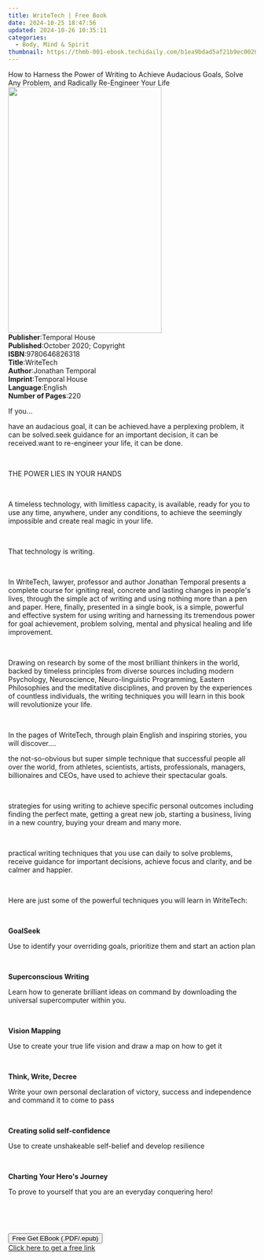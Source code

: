 ```yaml
---
title: WriteTech | Free Book
date: 2024-10-25 18:47:56
updated: 2024-10-26 10:35:11
categories:
  - Body, Mind & Spirit
thumbnail: https://thmb-001-ebook.techidaily.com/b1ea9bdad5af21b9ec002088fdd8f2f7578ea5577a1b2726cc073277632ca80f.jpg
---
```

<main id="book-container">
  <div class="flex flex-col">
    <div class="book-brief flex-1 py-6 px-4 sm:p-6 md:py-10 md:px-8">
      <!-- brief-->
      <div class="book-brief-main">
        How to Harness the Power of Writing to Achieve Audacious Goals, Solve
        Any Problem, and Radically Re-Engineer Your Life
      </div>
    </div>
    <div
      class="book-meta-info flex-1 grid gap-4 col-start-1 col-end-3 row-start-1 sm:mb-6 sm:grid-cols-4 lg:gap-6 lg:col-start-2 lg:row-end-6 lg:row-span-6 lg:mb-0"
    >
      <div
        class="book-meta-info-left place-content-center mt-4 p-4 text-sm leading-6 col-start-2 col-span-2 dark:text-slate-400"
      >
        <img
          class="w-full h-500 object-cover rounded-lg sm:h-255 sm:col-span-2 lg:col-span-full"
          src="https://img-001-ebook.techidaily.com/0297b52cd1ed7602639842395de0f0cf5dd508c71d77e552fbcd956b3196dc0f.jpg"
          alt=""
          width="312"
          height="500"
        />
      </div>
      <div
        class="book-meta-info-right mt-2 col-start-1 row-start-2 col-span-3 self-center"
      >
        <!-- meta data  -->
        <div class="flex flex-col px-4 md:px-8">
          <div class="flex-1">
            <strong>Publisher</strong>:<span class="px-2">Temporal House</span>
          </div>
          <div class="flex-1">
            <strong>Published</strong>:<span class="px-2"
              >October 2020; Copyright</span
            >
          </div>
          <div class="flex-1">
            <strong>ISBN</strong>:<span class="px-2">9780646826318</span>
          </div>
          <div class="flex-1">
            <strong>Title</strong>:<span class="px-2">WriteTech</span>
          </div>
          <div class="flex-1">
            <strong>Author</strong>:<span class="px-2">Jonathan Temporal</span>
          </div>
          <div class="flex-1">
            <strong>Imprint</strong>:<span class="px-2">Temporal House</span>
          </div>
          <div class="flex-1">
            <strong>Language</strong>:<span class="px-2">English</span>
          </div>
          <div class="flex-1">
            <strong>Number of Pages</strong>:<span class="px-2">220</span>
          </div>
        </div>
      </div>
    </div>
    <div class="book-description flex-1 py-6 px-4 sm:p-6 md:py-10 md:px-8">
      <div class="book-description-main">
        <div accordion-content="" id="description">
          <p>If you...</p>
          have an audacious goal, it can be achieved.have a perplexing problem,
          it can be solved.seek guidance for an important decision, it can be
          received.want to re-engineer your life, it can be done.
          <p><br /></p>
          <p>THE POWER LIES IN YOUR HANDS</p>
          <p><br /></p>
          <p>
            A timeless technology, with limitless capacity, is available, ready
            for you to use any time, anywhere, under any conditions, to achieve
            the seemingly impossible and create real magic in your life.
          </p>
          <p><br /></p>
          <p>That technology is writing.&nbsp;</p>
          <p><br /></p>
          <p>
            In WriteTech, lawyer, professor and author Jonathan Temporal
            presents a complete course for igniting real, concrete and lasting
            changes in people's lives, through the simple act of writing and
            using nothing more than a pen and paper. Here, finally, presented in
            a single book, is a simple, powerful and effective system for using
            writing and harnessing its tremendous power for goal achievement,
            problem solving, mental and physical healing and life improvement.
          </p>
          <p><br /></p>
          <p>
            Drawing on research by some of the most brilliant thinkers in the
            world, backed by timeless principles from diverse sources including
            modern Psychology, Neuroscience, Neuro-linguistic Programming,
            Eastern Philosophies and the meditative disciplines, and proven by
            the experiences of countless individuals, the writing techniques you
            will learn in this book will revolutionize your life.
          </p>
          <p><br /></p>
          <p>
            In the pages of WriteTech, through plain English and inspiring
            stories, you will discover....
          </p>
          the not-so-obvious but super simple technique that successful people
          all over the world, from athletes, scientists, artists, professionals,
          managers, billionaires and CEOs, have used to achieve their
          spectacular goals.
          <p><br /></p>
          strategies for using writing to achieve specific personal outcomes
          including finding the perfect mate, getting a great new job, starting
          a business, living in a new country, buying your dream and many more.
          <p><br /></p>
          practical writing techniques that you use can daily to solve problems,
          receive guidance for important decisions, achieve focus and clarity,
          and be calmer and happier.
          <p><br /></p>
          <p>
            Here are just some of the powerful techniques you will learn in
            WriteTech:
          </p>
          <p><br /></p>
          <p><strong>GoalSeek</strong></p>
          <p>
            Use to identify your overriding goals, prioritize them and start an
            action plan
          </p>
          <p><br /></p>
          <p><strong>Superconscious Writing </strong></p>
          <p>
            Learn how to generate brilliant ideas on command by downloading the
            universal supercomputer within you.
          </p>
          <p><br /></p>
          <p><strong>Vision Mapping</strong></p>
          <p>
            Use to create your true life vision and draw a map on how to get it
          </p>
          <p><br /></p>
          <p><strong>Think, Write, Decree</strong></p>
          <p>
            Write your own personal declaration of victory, success and
            independence and command it to come to pass
          </p>
          <p><br /></p>
          <p><strong>Creating solid self-confidence</strong></p>
          <p>Use to create unshakeable self-belief and develop resilience</p>
          <p><br /></p>
          <p><strong>Charting Your Hero's Journey</strong></p>
          <p>To prove to yourself that you are an everyday conquering hero!</p>
          <p><br /></p>
          <p><br /></p>
        </div>
        <div class="accordion-fader"></div>
      </div>
    </div>
    <div class="book-excerpts flex-1 py-6 px-4 sm:p-6 md:py-10 md:px-8"></div>
    <div
      class="book-about-author flex-1 py-6 px-4 sm:p-6 md:py-10 md:px-8"
    ></div>
    <div class="book-free-get flex-1 py-6 px-4 sm:p-6 md:py-10 md:px-8">
      <button
        id="btn-free-get"
        class="bg-blue-500 hover:bg-blue-700 text-white font-bold py-2 px-4 rounded"
      >
        Free Get EBook (.PDF/.epub)
      </button>
      <div id="countdown-display" class="px-2 text-lg mt-2"></div>
      <a
        id="free-link"
        class="hidden bg-blue-500 hover:bg-blue-700 text-white font-bold py-2 px-4 rounded"
        href="https://www.ebooks.com/en-us/book/210184026/writetech/jonathan-temporal/"
        target="_blank"
        >Click here to get a free link</a
      >
    </div>
    <script>
      let countdownTime = 0;
      let countdownInterval = null;
      document
        .getElementById('btn-free-get')
        .addEventListener('click', startCountdown);
      function startCountdown() {
        countdownTime = new Date().getTime() + 60000 * 3;
        countdownInterval = setInterval(updateCountdown, 1000);
        document.getElementById('btn-free-get').disabled = true;
        document
          .getElementById('btn-free-get')
          .classList.add('bg-gray-500', 'cursor-not-allowed');
      }
      function updateCountdown() {
        let currentTime = new Date().getTime();
        let timeLeft = countdownTime - currentTime;
        let secondsLeft = Math.floor(timeLeft / 1000);
        document.getElementById('countdown-display').innerHTML =
          `Remaining time: ${secondsLeft} seconds.`;
        if (secondsLeft <= 0) {
          clearInterval(countdownInterval);
          document.getElementById('btn-free-get').classList.add('hidden');
          document.getElementById('free-link').classList.remove('hidden');
          document.getElementById('countdown-display').innerHTML = '';
        }
      }
    </script>
  </div>
</main>
